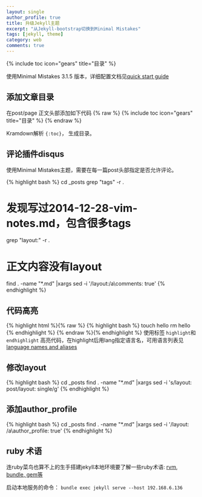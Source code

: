 ```yaml
---
layout: single
author_profile: true
title: 升级Jekyll主题
excerpt: "从Jekyll-bootstrap切换到Minimal Mistakes"
tags: [jekyll, theme]
category: web
comments: true
---
```

{% include toc icon="gears" title="目录" %}

使用Minimal Mistakes 3.1.5 版本，详细配置文档见[quick start guide](https://mmistakes.github.io/minimal-mistakes/docs/quick-start-guide/)

## 添加文章目录
在post/page 正文头部添加如下代码
{% raw %}
	{% include toc icon="gears" title="目录" %}
{% endraw %}


Kramdown解析 `{:toc}`， 生成目录。


## 评论插件disqus

使用Minimal Mistakes主题，需要在每一篇post头部指定是否允许评论。

{% highlight bash %}
cd _posts
grep "tags" -r .
# 发现写过2014-12-28-vim-notes.md，包含很多tags
grep "layout:" -r .
# 正文内容没有layout
find . -name "*.md" |xargs sed -i '/layout:/a\comments: true'
{% endhighlight %}

## 代码高亮

{% highlight html %}{% raw %}
{% highlight bash %}
	touch hello
	rm hello
{% endhighlight %}
{% endraw %}{% endhighlight %}
使用标签 `highlight`和`endhighlight` 高亮代码，在highlight后用lang指定语言名，可用语言列表见[language names and aliases](http://highlightjs.readthedocs.org/en/latest/css-classes-reference.html)

## 修改layout

{% highlight bash %}
cd _posts
find . -name "*.md" |xargs sed -i 's/layout: post/layout: single/g'
{% endhighlight %}

## 添加author_profile

{% highlight bash %}
cd _posts
find . -name "*.md" |xargs sed -i '/layout: /a\author_profile: true'
{% endhighlight %}

## ruby 术语

连ruby菜鸟也算不上的生手搭建jekyll本地环境要了解一些ruby术语: [rvm, bundle, gem等](http://www.cnblogs.com/ziyouchutuwenwu/p/4099690.html)  

启动本地服务的命令： `bundle exec jekyll serve --host 192.168.6.136`
